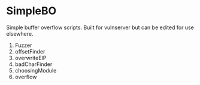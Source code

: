 # SimpleBO
Simple buffer overflow scripts. Built for vulnserver but can be edited for use elsewhere.

1. Fuzzer
2. offsetFinder
3. overwriteEIP
4. badCharFinder
5. choosingModule
6. overflow
